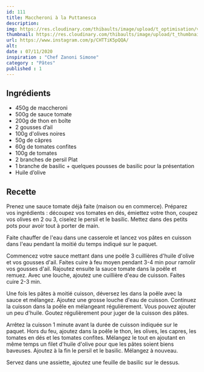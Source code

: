 ```yaml
---
id: 111
title: Maccheroni à la Puttanesca
description: 
img: https://res.cloudinary.com/thibaults/image/upload/t_optimisation/v1604782218/Recipes/20201107_maccheroni_putanesca.jpg
thumbnail: https://res.cloudinary.com/thibaults/image/upload/t_thumbnail_josie/v1604782218/Recipes/20201107_maccheroni_putanesca.jpg
url: https://www.instagram.com/p/CHTTiK5pQQA/
alt: 
date : 07/11/2020
inspiration : "Chef Zanoni Simone"
category : "Pâtes"
published : 1
---
```


## Ingrédients
 - 450g de maccheroni
 - 500g de sauce tomate
 - 200g de thon en boîte
 - 2 gousses d’ail
 - 100g d'olives noires
 - 50g de câpres
 - 60g de tomates confites
 - 100g de tomates
 - 2 branches de persil Plat
 - 1 branche de basilic + quelques pousses de basilic pour la présentation
 - Huile d’olive

## Recette
Prenez une sauce tomate déjà faite (maison ou en commerce). Préparez vos ingrédients : découpez vos tomates en dés, émiettez votre thon, coupez vos olives en 2 ou 3, ciselez le persil et le basilic. Mettez dans des petits pots pour avoir tout à porter de main. 

Faite chauffer de l'eau dans une casserole et lancez vos pâtes en cuisson dans l'eau pendant la moitié du temps indiqué sur le paquet.

Commencez votre sauce mettant dans une poêle 3 cuillières d'huile d'olive et vos gousses d'ail. Faites cuire à feu moyen pendant 3-4 min pour ramolir vos gousses d'ail. Rajoutez ensuite la sauce tomate dans la poële et remuez. Avec une louche, ajoutez une cuillière d'eau de cuisson. Faites cuire 2-3 min.

Une fois les pâtes à moitié cuisson, déversez les dans la poêle avec la sauce et mélangez. Ajoutez une grosse louche d'eau de cuisson. Continuez la cuisson dans la poêle en mélangeant régulièrement. Vous pouvez ajouter un peu d'huile. Goutez régulièrement pour juger de la cuisson des pâtes.

Arrêtez la cuisson 1 minute avant la durée de cuisson indiquée sur le paquet. Hors du feu, ajoutez dans la poêle le thon, les olives, les capres, les tomates en dés et les tomates confites. Mélangez le tout en ajoutant en même temps un filet d'huile d'olive pour que les pâtes soient biens baveuses. Ajoutez à la fin le persil et le basilic. Mélangez à nouveau.

Servez dans une assiette, ajoutez une feuille de basilic sur le dessus.